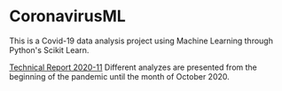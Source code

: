 # CoronavirusML

This is a Covid-19 data analysis project using Machine Learning through Python's Scikit Learn.

[Technical Report 2020-11](2020-11/readme.md) Different analyzes are presented from the beginning of the pandemic until the month of October 2020.
